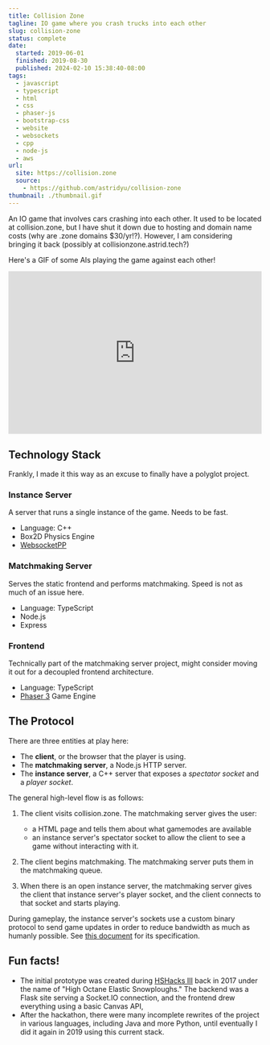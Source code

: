 ```yaml
---
title: Collision Zone
tagline: IO game where you crash trucks into each other
slug: collision-zone
status: complete
date:
  started: 2019-06-01
  finished: 2019-08-30
  published: 2024-02-10 15:38:40-08:00
tags:
  - javascript
  - typescript
  - html
  - css
  - phaser-js
  - bootstrap-css
  - website
  - websockets
  - cpp
  - node-js
  - aws
url:
  site: https://collision.zone
  source:
    - https://github.com/astridyu/collision-zone
thumbnail: ./thumbnail.gif
---
```


An IO game that involves cars crashing into each other. It used to be located at
collision.zone, but I have shut it down due to hosting and domain name costs
(why are .zone domains $30/yr!?). However, I am considering bringing it back
(possibly at collisionzone.astrid.tech?)

Here's a GIF of some AIs playing the game against each other!

<div style="width:100%;height:0;padding-bottom:64%;position:relative;"><iframe src="https://giphy.com/embed/ulDFC0vEJQrTLFBO1h" width="100%" height="100%" style="position:absolute" frameBorder="0" class="giphy-embed" allowFullScreen></iframe></div><p>

## Technology Stack

Frankly, I made it this way as an excuse to finally have a polyglot project.

### Instance Server

A server that runs a single instance of the game. Needs to be fast.

- Language: C++
- Box2D Physics Engine
- [WebsocketPP](https://github.com/zaphoyd/websocketpp)

### Matchmaking Server

Serves the static frontend and performs matchmaking. Speed is not as much of an
issue here.

- Language: TypeScript
- Node.js
- Express

### Frontend

Technically part of the matchmaking server project, might consider moving it out
for a decoupled frontend architecture.

- Language: TypeScript
- [Phaser 3](https://phaser.io/) Game Engine

## The Protocol

There are three entities at play here:

- The **client**, or the browser that the player is using.
- The **matchmaking server**, a Node.js HTTP server.
- The **instance server**, a C++ server that exposes a _spectator socket_ and a
  _player socket_.

The general high-level flow is as follows:

1. The client visits collision.zone. The matchmaking server gives the user:

   - a HTML page and tells them about what gamemodes are available
   - an instance server's spectator socket to allow the client to see a game
     without interacting with it.

2. The client begins matchmaking. The matchmaking server puts them in the
   matchmaking queue.
3. When there is an open instance server, the matchmaking server gives the
   client that instance server's player socket, and the client connects to that
   socket and starts playing.

During gameplay, the instance server's sockets use a custom binary protocol to
send game updates in order to reduce bandwidth as much as humanly possible. See
[this document](https://github.com/astridyu/collision-zone/blob/main/GameProtocol.md)
for its specification.

## Fun facts!

- The initial prototype was created during
  [HSHacks III](https://github.com/astridyu/HSHacks-III) back in 2017 under the
  name of "High Octane Elastic Snowploughs." The backend was a Flask site
  serving a Socket.IO connection, and the frontend drew everything using a basic
  Canvas API,
- After the hackathon, there were many incomplete rewrites of the project in
  various languages, including Java and more Python, until eventually I did it
  again in 2019 using this current stack.
